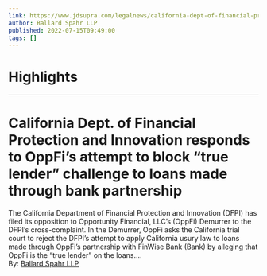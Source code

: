 ```yaml
---
link: https://www.jdsupra.com/legalnews/california-dept-of-financial-protection-2033417/
author: Ballard Spahr LLP
published: 2022-07-15T09:49:00
tags: []
---
```

# Highlights


---
# California Dept. of Financial Protection and Innovation responds to OppFi’s attempt to block “true lender” challenge to loans made through bank partnership
The California Department of Financial Protection and Innovation (DFPI) has filed its opposition to Opportunity Financial, LLC’s (OppFi) Demurrer to the DFPI’s cross-complaint. In the Demurrer, OppFi asks the California trial court to reject the DFPI’s attempt to apply California usury law to loans made through OppFi’s partnership with FinWise Bank (Bank) by alleging that OppFi is the “true lender” on the loans....  
By: [Ballard Spahr LLP](https://www.jdsupra.com/profile/Ballard_Spahr/)